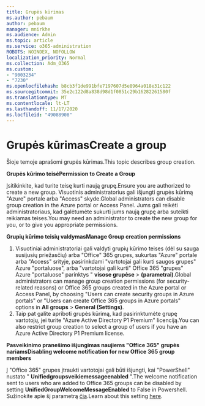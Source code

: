 ```yaml
---
title: Grupės kūrimas
ms.author: pebaum
author: pebaum
manager: mnirkhe
ms.audience: Admin
ms.topic: article
ms.service: o365-administration
ROBOTS: NOINDEX, NOFOLLOW
localization_priority: Normal
ms.collection: Adm_O365
ms.custom:
- "9003234"
- "7230"
ms.openlocfilehash: b8cb3f1de991bfe7197607d5e8964a018e31c122
ms.sourcegitcommit: 35e2c122d8a838d98d1f0851c29b16282261580f
ms.translationtype: MT
ms.contentlocale: lt-LT
ms.lasthandoff: 11/17/2020
ms.locfileid: "49088908"
---
```

# <a name="create-a-group"></a><span data-ttu-id="ef6a7-102">Grupės kūrimas</span><span class="sxs-lookup"><span data-stu-id="ef6a7-102">Create a group</span></span>

<span data-ttu-id="ef6a7-103">Šioje temoje aprašomi grupės kūrimas.</span><span class="sxs-lookup"><span data-stu-id="ef6a7-103">This topic describes group creation.</span></span>

<span data-ttu-id="ef6a7-104">**Grupės kūrimo teisė**</span><span class="sxs-lookup"><span data-stu-id="ef6a7-104">**Permission to Create a Group**</span></span>

<span data-ttu-id="ef6a7-105">Įsitikinkite, kad turite teisę kurti naują grupę.</span><span class="sxs-lookup"><span data-stu-id="ef6a7-105">Ensure you are authorized to create a new group.</span></span> <span data-ttu-id="ef6a7-106">Visuotinis administratorius gali išjungti grupės kūrimą "Azure" portale arba "Access" skyde.</span><span class="sxs-lookup"><span data-stu-id="ef6a7-106">Global administrators can disable group creation in the Azure portal or Access Panel.</span></span> <span data-ttu-id="ef6a7-107">Jums gali reikėti administratoriaus, kad galėtumėte sukurti jums naują grupę arba suteikti reikiamas teises.</span><span class="sxs-lookup"><span data-stu-id="ef6a7-107">You may need an administrator to create the new group for you, or to give you appropriate permissions.</span></span>

<span data-ttu-id="ef6a7-108">**Grupių kūrimo teisių valdymas**</span><span class="sxs-lookup"><span data-stu-id="ef6a7-108">**Manage Group creation permissions**</span></span>

1. <span data-ttu-id="ef6a7-109">Visuotiniai administratoriai gali valdyti grupių kūrimo teises (dėl su sauga susijusių priežasčių) arba "Office" 365 grupes, sukurtas "Azure" portale arba "Access" srityje, pasirinkdami "vartotojai gali kurti saugos grupes" Azure "portaluose", arba "vartotojai gali kurti" Office 365 "grupes" Azure "portaluose" parinktys " **visose grupėse**  >  **(parametrai)**.</span><span class="sxs-lookup"><span data-stu-id="ef6a7-109">Global administrators can manage group creation permissions (for security-related reasons) or Office 365 groups created in the Azure portal or Access Panel, by choosing "Users can create security groups in Azure portals" or "Users can create Office 365 groups in Azure portals" options in **All groups** > **General (Settings)**.</span></span>
2. <span data-ttu-id="ef6a7-110">Taip pat galite apriboti grupės kūrimą, kad pasirinktumėte grupę vartotojų, jei turite "Azure Active Directory P1 Premium" licenciją.</span><span class="sxs-lookup"><span data-stu-id="ef6a7-110">You can also restrict group creation to select a group of users if you have an Azure Active Directory P1 Premium license.</span></span>

<span data-ttu-id="ef6a7-111">**Pasveikinimo pranešimo išjungimas naujiems "Office 365" grupės nariams**</span><span class="sxs-lookup"><span data-stu-id="ef6a7-111">**Disabling welcome notification for new Office 365 group members**</span></span>

<span data-ttu-id="ef6a7-112">Į "Office 365" grupes įtraukti vartotojai gali būti išjungti, kai "PowerShell" nustato " **Unifiedgroupsveikiemessageenabled** ".</span><span class="sxs-lookup"><span data-stu-id="ef6a7-112">The welcome notification sent to users who are added to Office 365 groups can be disabled by setting **UnifiedGroupWelcomeMessageEnabled** to False in Powershell.</span></span> <span data-ttu-id="ef6a7-113">Sužinokite apie šį parametrą [čia](https://docs.microsoft.com/powershell/module/exchange/set-unifiedgroup?view=exchange-ps&preserve-view=true).</span><span class="sxs-lookup"><span data-stu-id="ef6a7-113">Learn about this setting [here](https://docs.microsoft.com/powershell/module/exchange/set-unifiedgroup?view=exchange-ps&preserve-view=true).</span></span>

